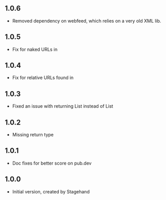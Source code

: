 ## 1.0.6

- Removed dependency on webfeed, which relies on a very old XML lib.

## 1.0.5

- Fix for naked URLs in <body>

## 1.0.4

- Fix for relative URLs found in <head>

## 1.0.3

- Fixed an issue with returning List<dynamic> instead of List<String>

## 1.0.2

- Missing return type

## 1.0.1

- Doc fixes for better score on pub.dev

## 1.0.0

- Initial version, created by Stagehand
